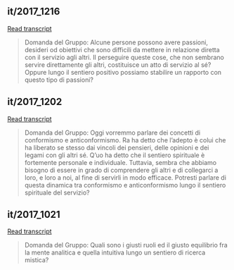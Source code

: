 ## it/2017_1216


[Read transcript](it/2017/2017_1216)

> Domanda del Gruppo: Alcune persone possono avere passioni, desideri od obiettivi che sono difficili da mettere in relazione diretta con il servizio agli altri. Il perseguire queste cose, che non sembrano servire direttamente gli altri, costituisce un atto di servizio al sé? Oppure lungo il sentiero positivo possiamo stabilire un rapporto con questo tipo di passioni?

[<i class="fas fa-file-pdf"></i>](http://llresearch.org/transcripts/issues/2017_italian/2017_1216.aspx) [<i class="fas fa-external-link-alt"></i>](http://llresearch.org/transcripts/issues/2017_italian/2017_1216.aspx)
 

## it/2017_1202


[Read transcript](it/2017/2017_1202)

> Domanda del Gruppo: Oggi vorremmo parlare dei concetti di conformismo e anticonformismo. Ra ha detto che l’adepto è colui che ha liberato se stesso dai vincoli dei pensieri, delle opinioni e dei legami con gli altri sé. Q’uo ha detto che il sentiero spirituale è fortemente personale e individuale. Tuttavia, sembra che abbiamo bisogno di essere in grado di comprendere gli altri e di collegarci a loro, e loro a noi, al fine di servirli in modo efficace. Potresti parlare di questa dinamica tra conformismo e anticonformismo lungo il sentiero spirituale del servizio?

[<i class="fas fa-file-pdf"></i>](http://llresearch.org/transcripts/issues/2017_italian/2017_1202.aspx) [<i class="fas fa-external-link-alt"></i>](http://llresearch.org/transcripts/issues/2017_italian/2017_1202.aspx)
 

## it/2017_1021


[Read transcript](it/2017/2017_1021)

> Domanda del Gruppo: Quali sono i giusti ruoli ed il giusto equilibrio fra la mente analitica e quella intuitiva lungo un sentiero di ricerca mistica?

[<i class="fas fa-file-pdf"></i>](http://llresearch.org/transcripts/issues/2017_italian/2017_1021.aspx) [<i class="fas fa-external-link-alt"></i>](http://llresearch.org/transcripts/issues/2017_italian/2017_1021.aspx)
 